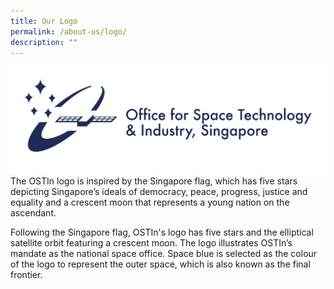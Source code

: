 ```yaml
---
title: Our Logo
permalink: /about-us/logo/
description: ""
---
```

![OSTIn logo](/images/ostin%20logo%20(navy)%203.png)
The OSTIn logo is inspired by the Singapore flag, which has five stars depicting Singapore’s ideals of democracy, peace, progress, justice and equality and a crescent moon that represents a young nation on the ascendant. 

Following the Singapore flag, OSTIn's logo has five stars and the elliptical satellite orbit featuring a crescent moon. The logo illustrates OSTIn’s mandate as the national space office. Space blue is selected as the colour of the logo to represent the outer space, which is also known as the final frontier.